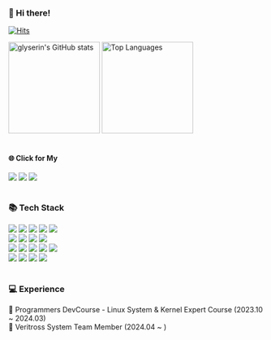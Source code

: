 ### 🐶 Hi there!
[![Hits](https://hits.seeyoufarm.com/api/count/incr/badge.svg?url=https%3A%2F%2Fgithub.com%2Fglyserin%2Fhit-counter&count_bg=%233195C0&title_bg=%2336393D&icon=github.svg&icon_color=%23E2E9ED&title=hits&edge_flat=false)](https://hits.seeyoufarm.com)

<!--
**glyserin/glyserin** is a ✨ _special_ ✨ repository because its `README.md` (this file) appears on your GitHub profile.

Here are some ideas to get you started:

- 🔭 I’m currently working on ...
- 🌱 I’m currently learning ...
- 👯 I’m looking to collaborate on ...
- 🤔 I’m looking for help with ...
- 💬 Ask me about ...
- 📫 How to reach me: ...
- 😄 Pronouns: ...
- ⚡ Fun fact: ...
-->

<div>
  <img height=180 src="https://github-readme-stats.vercel.app/api?username=glyserin&show_icons=true&theme=ayu-mirage" alt="glyserin's GitHub stats" />
  <img height=180 src="https://github-readme-stats.vercel.app/api/top-langs/?username=glyserin&langs_count=10&layout=compact&theme=ayu-mirage" alt="Top Languages" />
</div>
<br>

#### 🌐 Click for My
<a href="https://www.linkedin.com/in/serin-cheong-179513292/"><img src="https://img.shields.io/badge/LinkedIn-0A66C2?style=flat-square&logo=linkedin&logoColor=white&link=https://www.linkedin.com/in/serin-cheong-179513292/"/></a>
<a href="https://velog.io/@glyserin"><img src="https://img.shields.io/badge/Tech%20Blog-20C997?style=flat-square&logo=velog&logoColor=white&link=https://velog.io/@glyserin"/></a>
<a href="mailto:serin.cheong@gmail.com"><img src="https://img.shields.io/badge/Gmail-d14836?style=flat-square&logo=Gmail&logoColor=white&link=serin.cheong@gmail.com"/></a>
<br>
<br>

### 📚 Tech Stack
<div>
  <img src="https://img.shields.io/badge/C-5f5e5e?logo=C&logoColor=white"/>
  <img src="https://img.shields.io/badge/C++-00599C?logo=c%2B%2B&logoColor=white" />  
  <img src="https://img.shields.io/badge/Python-3766AB?logo=Python&logoColor=white"/>  
  <img src="https://img.shields.io/badge/Linux-FCC624?logo=Linux&logoColor=white"/>
  <img src="https://img.shields.io/badge/Raspberry Pi-A22846?logo=raspberrypi&logoColor=white"/>  
  <br>
  
  <img src="https://img.shields.io/badge/Ubuntu-E95420?logo=Ubuntu&logoColor=white"/>
  <img src="https://img.shields.io/badge/Vim-019733?logo=vim&logoColor=white"/>
  <img src="https://img.shields.io/badge/ARM Architecture-0091BD?logo=arm&logoColor=white"/>
  <img src="https://img.shields.io/badge/VMWare-607078?logo=vmware&logoColor=white"/>
  <br>

  <img src="https://img.shields.io/badge/Java-007396?logo=Java&logoColor=white"/>  
  <img src="https://img.shields.io/badge/Spring%20Boot-6DB33F?logo=Spring%20Boot&logoColor=white"/> 
  <img src="https://img.shields.io/badge/PostgreSQL-4169E1?logo=PostgreSQL&logoColor=white"/>  
  <img src="https://img.shields.io/badge/Xcode-147EFB?logo=xcode&logoColor=white"/>
  <img src="https://img.shields.io/badge/Swift-F05138?logo=swift&logoColor=white"/>
  <br>
  
  <img src="https://img.shields.io/badge/Docker-2496ED?logo=Docker&logoColor=white"/>
  <img src="https://img.shields.io/badge/Ansible-EE0000?logo=Ansible&logoColor=white"/>
  <img src="https://img.shields.io/badge/Prometheus-E6522C?logo=prometheus&logoColor=white"/>
  <img src="https://img.shields.io/badge/Grafana-F46800?logo=grafana&logoColor=white"/>
</div>
<br>


### 💻 Experience
🐧 Programmers DevCourse - Linux System & Kernel Expert Course (2023.10 ~ 2024.03)  
🦅 Veritross System Team Member (2024.04 ~ )
